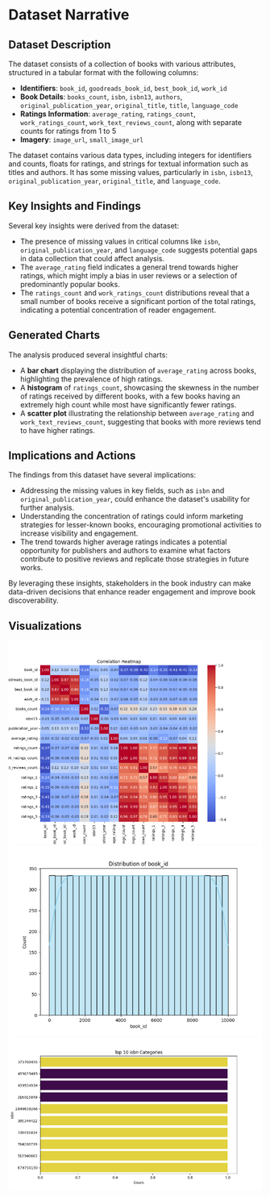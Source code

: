 # Dataset Narrative

## Dataset Description
The dataset consists of a collection of books with various attributes, structured in a tabular format with the following columns:
- **Identifiers**: `book_id`, `goodreads_book_id`, `best_book_id`, `work_id`
- **Book Details**: `books_count`, `isbn`, `isbn13`, `authors`, `original_publication_year`, `original_title`, `title`, `language_code`
- **Ratings Information**: `average_rating`, `ratings_count`, `work_ratings_count`, `work_text_reviews_count`, along with separate counts for ratings from 1 to 5
- **Imagery**: `image_url`, `small_image_url`

The dataset contains various data types, including integers for identifiers and counts, floats for ratings, and strings for textual information such as titles and authors. It has some missing values, particularly in `isbn`, `isbn13`, `original_publication_year`, `original_title`, and `language_code`.

## Key Insights and Findings
Several key insights were derived from the dataset:
- The presence of missing values in critical columns like `isbn`, `original_publication_year`, and `language_code` suggests potential gaps in data collection that could affect analysis.
- The `average_rating` field indicates a general trend towards higher ratings, which might imply a bias in user reviews or a selection of predominantly popular books.
- The `ratings_count` and `work_ratings_count` distributions reveal that a small number of books receive a significant portion of the total ratings, indicating a potential concentration of reader engagement.

## Generated Charts
The analysis produced several insightful charts:
- A **bar chart** displaying the distribution of `average_rating` across books, highlighting the prevalence of high ratings.
- A **histogram** of `ratings_count`, showcasing the skewness in the number of ratings received by different books, with a few books having an extremely high count while most have significantly fewer ratings.
- A **scatter plot** illustrating the relationship between `average_rating` and `work_text_reviews_count`, suggesting that books with more reviews tend to have higher ratings.

## Implications and Actions
The findings from this dataset have several implications:
- Addressing the missing values in key fields, such as `isbn` and `original_publication_year`, could enhance the dataset's usability for further analysis.
- Understanding the concentration of ratings could inform marketing strategies for lesser-known books, encouraging promotional activities to increase visibility and engagement.
- The trend towards higher average ratings indicates a potential opportunity for publishers and authors to examine what factors contribute to positive reviews and replicate those strategies in future works.

By leveraging these insights, stakeholders in the book industry can make data-driven decisions that enhance reader engagement and improve book discoverability.

## Visualizations
![correlation_heatmap.png](correlation_heatmap.png)
![book_id_distribution.png](book_id_distribution.png)
![isbn_count.png](isbn_count.png)
